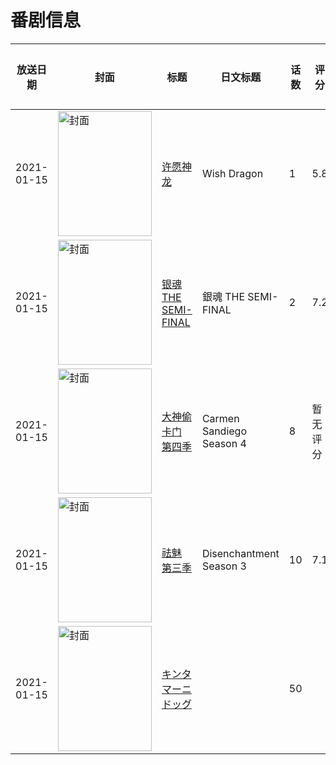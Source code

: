 # 番剧信息

|放送日期|封面|标题|日文标题|话数|评分|评分人数|
|---|---|---|---|---|---|---|
|2021-01-15|<img src="//lain.bgm.tv/pic/cover/c/33/6f/281534_FjWNj.jpg" alt="封面" style="width:150px;height:200px;object-fit:cover;">|[许愿神龙](https://bangumi.tv/subject/281534)|Wish Dragon|1|5.8|24人评分|
|2021-01-15|<img src="//lain.bgm.tv/pic/cover/c/27/3c/309002_BQIXI.jpg" alt="封面" style="width:150px;height:200px;object-fit:cover;">|[银魂 THE SEMI-FINAL](https://bangumi.tv/subject/309002)|銀魂 THE SEMI-FINAL|2|7.2|411人评分|
|2021-01-15|<img src="//lain.bgm.tv/pic/cover/c/4a/8a/325402_Oj2rY.jpg" alt="封面" style="width:150px;height:200px;object-fit:cover;">|[大神偷卡门 第四季](https://bangumi.tv/subject/325402)|Carmen Sandiego Season 4|8|暂无评分|少于10人评分|
|2021-01-15|<img src="//lain.bgm.tv/pic/cover/c/b0/cc/325647_Eg70R.jpg" alt="封面" style="width:150px;height:200px;object-fit:cover;">|[祛魅 第三季](https://bangumi.tv/subject/325647)|Disenchantment Season 3|10|7.1|10人评分|
|2021-01-15|<img src="//lain.bgm.tv/pic/cover/c/79/50/366037_9d9P9.jpg" alt="封面" style="width:150px;height:200px;object-fit:cover;">|[キンタマーニドッグ](https://bangumi.tv/subject/366037)||50|||
